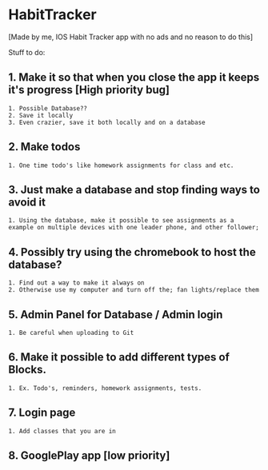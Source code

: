 # HabitTracker

[Made by me, IOS Habit Tracker app with no ads and no reason to do this]

 Stuff to do:
 
 ## 1. Make it so that when you close the app it keeps it's progress [High priority bug]
    1. Possible Database??
    2. Save it locally
    3. Even crazier, save it both locally and on a database
 ## 2. Make todos
    1. One time todo's like homework assignments for class and etc.
 ## 3. Just make a database and stop finding ways to avoid it
    1. Using the database, make it possible to see assignments as a example on multiple devices with one leader phone, and other follower;
 ## 4. Possibly try using the chromebook to host the database?
    1. Find out a way to make it always on
    2. Otherwise use my computer and turn off the; fan lights/replace them
 ## 5. Admin Panel for Database / Admin login
    1. Be careful when uploading to Git
 ## 6. Make it possible to add different types of Blocks.
    1. Ex. Todo's, reminders, homework assignments, tests.
 ## 7. Login page
    1. Add classes that you are in
 ## 8. GooglePlay app [low priority]
